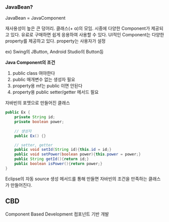 ### JavaBean?

JavaBean = JavaComponent

재사용성이 높은 큰 덩어리.
클래스(+ α)의 모임.
시중에 다양한 Component가 제공되고 있다. 유료로 구매하면 쉽게 응용하여 사용할 수 있다.
UI적인 Component는 다양한 property를 제공하고 있다.
property는 사용자가 설정

ex) Swing의 JButton, Android Studio의 Button등

**Java Component의 조건**
1) public class 여야한다
2) public 매개변수 없는 생성자 필요
3) property용 mf는 public 이면 안된다
4) property용 public setter/getter 메서드 필요

자바빈의 포맷으로 만들어진 클래스
```java
public Ex {
	private String id;
	private boolean power;
	
	// 생성자
	public Ex() {}

	// setter, getter
	public void setId(String id){this.id = id;}
	public void setPower(boolean power){this.power = power;}
	public String getId(){return id;}
	public boolean isPower(){return power;}
}
```

Eclipse의 자동 source 생성 메서드를 통해 만들면 자바빈의 조건을 만족하는 클래스가 만들어진다.

## CBD
Component Based Development
컴포넌트 기반 개발

<!--stackedit_data:
eyJoaXN0b3J5IjpbLTEyODM2MTQxMTVdfQ==
-->